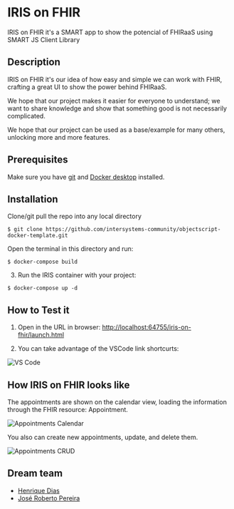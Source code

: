 # IRIS on FHIR

IRIS on FHIR it's a SMART app to show the potencial of FHIRaaS using SMART JS Client Library

## Description

IRIS on FHIR it's our idea of how easy and simple we can work with FHIR, crafting a great UI to show the power behind FHIRaaS.

We hope that our project makes it easier for everyone to understand; we want to share knowledge and show that something good is not necessarily complicated.

We hope that our project can be used as a base/example for many others, unlocking more and more features.

## Prerequisites

Make sure you have [git](https://git-scm.com/book/en/v2/Getting-Started-Installing-Git) and [Docker desktop](https://www.docker.com/products/docker-desktop) installed.

## Installation

Clone/git pull the repo into any local directory

```
$ git clone https://github.com/intersystems-community/objectscript-docker-template.git
```

Open the terminal in this directory and run:

```
$ docker-compose build
```

3. Run the IRIS container with your project:

```
$ docker-compose up -d
```

## How to Test it

1. Open in the URL in browser: [http://localhost:64755/iris-on-fhir/launch.html](http://localhost:64755/iris-on-fhir/launch.html)

2. You can take advantage of the VSCode link shortcurts:

![VS Code](https://raw.githubusercontent.com/diashenrique/iris-on-fhir/master/image/vscode.png)

## How IRIS on FHIR looks like

The appointments are shown on the calendar view, loading the information through the FHIR resource: Appointment.

![Appointments Calendar](https://raw.githubusercontent.com/diashenrique/iris-on-fhir/master/image/appointments.png)

You also can create new appointments, update, and delete them.

![Appointments CRUD](https://raw.githubusercontent.com/diashenrique/iris-on-fhir/master/image/newAppointment.png)

## Dream team

- [Henrique Dias](https://community.intersystems.com/user/henrique-dias-2)
- [José Roberto Pereira](https://community.intersystems.com/user/jos%C3%A9-roberto-pereira-0)
  